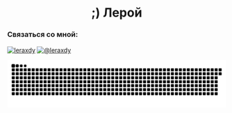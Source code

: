 <h1 align="center">;) Лерой</h1>
<h3 align="left">Связаться со мной:</h3>
<p align="left">
<a href="https://instagram.com/leraxdy" target="blank"><img align="center" src="https://raw.githubusercontent.com/rahuldkjain/github-profile-readme-generator/master/src/images/icons/Social/instagram.svg" alt="leraxdy" height="30" width="40" /></a>
<a href="https://discord.gg/@leraxdy" target="blank"><img align="center" src="https://raw.githubusercontent.com/rahuldkjain/github-profile-readme-generator/master/src/images/icons/Social/discord.svg" alt="@leraxdy" height="30" width="40" /></a>
</p>

![snake gif](https://raw.githubusercontent.com/leraxdy/leraxdy/output/github-snake-dark.svg)


